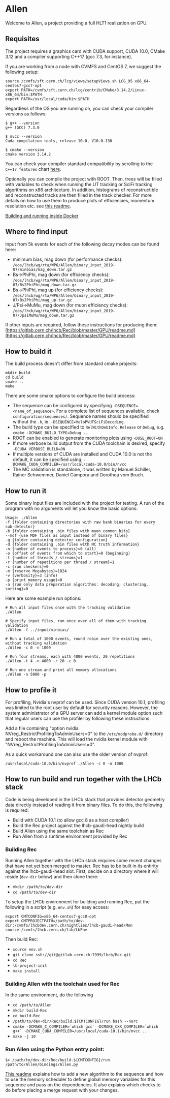 Allen
=====

Welcome to Allen, a project providing a full HLT1 realization on GPU.

Requisites
----------
The project requires a graphics card with CUDA support, CUDA 10.0, CMake 3.12 and a compiler supporting C++17 (gcc 7.3, for instance).

If you are working from a node with CVMFS and CentOS 7, we suggest the following setup:

```shell
source /cvmfs/sft.cern.ch/lcg/views/setupViews.sh LCG_95 x86_64-centos7-gcc7-opt
export PATH=/cvmfs/sft.cern.ch/lcg/contrib/CMake/3.14.2/Linux-x86_64/bin:$PATH
export PATH=/usr/local/cuda/bin:$PATH
```
Regardless of the OS you are running on, you can check your compiler versions as follows:

```shell
$ g++ --version
g++ (GCC) 7.3.0

$ nvcc --version
Cuda compilation tools, release 10.0, V10.0.130

$ cmake --version
cmake version 3.14.2
```

You can check your compiler standard compatibility by scrolling to the `C++17 features` chart [here](https://en.cppreference.com/w/cpp/compiler_support).

Optionally you can compile the project with ROOT. Then, trees will be filled with variables to check when running the UT tracking or SciFi tracking algorithms on x86 architecture.
In addition, histograms of reconstructible and reconstructed tracks are then filled in the track checker. For more details on how to use them to produce plots of efficiencies, momentum resolution etc. see [this readme](checker/tracking/readme.md).

[Building and running inside Docker](readme_docker.md)

Where to find input
-------------
Input from 5k events for each of the following decay modes can be found here:

* minimum bias, mag down (for performance checks): `/eos/lhcb/wg/rta/WP6/Allen/binary_input_2019-07/minbias/mag_down.tar.gz`
* Bs->PhiPhi, mag down (for efficiency checks): `/eos/lhcb/wg/rta/WP6/Allen/binary_input_2019-07/Bs2PhiPhi/mag_down.tar.gz`
* Bs->PhiPhi, mag up (for efficiency checks): `/eos/lhcb/wg/rta/WP6/Allen/binary_input_2019-07/Bs2PhiPhi/mag_up.tar.gz`
* J/Psi->MuMu, mag down (for muon efficiency checks): `/eos/lhcb/wg/rta/WP6/Allen/binary_input_2019-07/JpsiMuMu/mag_down.tar.gz`

If other inputs are required, follow these instructions for producing them:
[https://gitlab.cern.ch/lhcb/Rec/blob/master/GPU/readme.md](https://gitlab.cern.ch/lhcb/Rec/blob/master/GPU/readme.md)

How to build it
---------------

The build process doesn't differ from standard cmake projects:

    mkdir build
    cd build
    cmake ..
    make

There are some cmake options to configure the build process:

* The sequence can be configured by specifying `-DSEQUENCE=<name_of_sequence>`. For a complete list of sequences available, check `configuration/sequences/`. Sequence names should be specified without the `.h`, ie. `-DSEQUENCE=VeloPVUTSciFiDecoding`.
* The build type can be specified to `RelWithDebInfo`, `Release` or `Debug`, e.g. `cmake -DCMAKE_BUILD_TYPE=Debug ..`
* ROOT can be enabled to generate monitoring plots using `-DUSE_ROOT=ON`
* If more verbose build output from the CUDA toolchain is desired, specify `-DCUDA_VERBOSE_BUILD=ON`
* If multiple versions of CUDA are installed and CUDA 10.0 is not the default, it can be specified using: `-DCMAKE_CUDA_COMPILER=/usr/local/cuda-10.0/bin/nvcc`
* The MC validation is standalone, it was written by Manuel Schiller, Rainer Schwemmer, Daniel Cámpora and Dorothea vom Bruch.

How to run it
-------------

Some binary input files are included with the project for testing.
A run of the program with no arguments will let you know the basic options:

    Usage: ./Allen
    -f {folder containing directories with raw bank binaries for every sub-detector}
    -b {folder containing .bin files with muon common hits}
    --mdf {use MDF files as input instead of binary files}
    -g {folder containing detector configuration}
    -d {folder containing .bin files with MC truth information}
    -n {number of events to process}=0 (all)
    -o {offset of events from which to start}=0 (beginning)
    -t {number of threads / streams}=1
    -r {number of repetitions per thread / stream}=1
    -c {run checkers}=0
    -m {reserve Megabytes}=1024
    -v {verbosity}=3 (info)
    -p {print memory usage}=0
    -a {run only data preparation algorithms: decoding, clustering, sorting}=0

Here are some example run options:

    # Run all input files once with the tracking validation
    ./Allen

    # Specify input files, run once over all of them with tracking validation
    ./Allen -f ../input/minbias/

    # Run a total of 1000 events, round robin over the existing ones, without tracking validation
    ./Allen -c 0 -n 1000

    # Run four streams, each with 4000 events, 20 repetitions
    ./Allen -t 4 -n 4000 -r 20 -c 0

    # Run one stream and print all memory allocations
    ./Allen -n 5000 -p
    
    
How to profile it
------------------
For profiling, Nvidia's nvprof can be used. 
Since CUDA version 10.1, profiling was limited to the root user by default for security reasons. However, the system administrator of a GPU server can add a kernel module option such that regular users can use the profiler by following these instructions:

Add a file containing "option nvidia NVreg_RestrictProfilingToAdminUsers=0" to the `/etc/modprobe.d/` directory and reboot the machine. This will load the nvidia kernel module with "NVreg_RestrictProfilingToAdminUsers=0".

As a quick workaround one can also use the older version of nvprof:

    /usr/local/cuda-10.0/bin/nvprof ./Allen -c 0 -n 1000

How to run build and run together with the LHCb stack
-----------------------------------------------------

Code is being developed in the LHCb stack that provides detector
geometry data directly instead of reading it from binary files. To do
this, the following is required:
 - Build with CUDA 10.1 (to allow gcc 8 as a host compiler)
 - Build the Rec project against the lhcb-gaudi-head nightly build
 - Build Allen using the same toolchain as Rec
 - Run Allen from a runtime environment provided by Rec

### Building Rec
Running Allen together with the LHCb stack requires some recent
changes that have not yet been merged to master. Rec has to be built
in its entirity against the lhcb-gaudi-head slot. First, decide on a
directory where it will reside (`dev-dir` below) and then clone there:
 - `mkdir /path/to/dev-dir`
 - `cd /path/to/dev-dir`

To setup the LHCb environment for building and running Rec, put the
following in a script (e.g. `env.sh`) for easy access:
```console
export CMTCONFIG=x86_64-centos7-gcc8-opt
export CMTPROJECTPATH=/path/to/dev-dir:/cvmfs/lhcbdev.cern.ch/nightlies/lhcb-gaudi-head/Mon
source /cvmfs/lhcb.cern.ch/lib/LbEnv
```

Then build Rec:
 - `source env.sh`
 - `git clone ssh://git@gitlab.cern.ch:7999/lhcb/Rec.git`
 - `cd Rec`
 - `lb-project-init`
 - `make install`

### Building Allen with the toolchain used for Rec
In the same environment, do the following
 - `cd /path/to/Allen`
 - `mkdir build-Rec`
 - `cd build-Rec`
 - `/path/to/dev-dir/Rec/build.${CMTCONFIG}/run bash --norc`
 - ```cmake -DCMAKE_C_COMPILER=`which gcc` -DCMAKE_CXX_COMPILER=`which g++` -DCMAKE_CUDA_COMPILER=/usr/local/cuda-10.1/bin/nvcc ..```
 - `make -j 10`

### Run Allen using the Python entry point:
```console
$> /path/to/dev-dir/Rec/build.${CMTCONFIG}/run /path/to/Allen/bindings/Allen.py
```


[This readme](contributing.md) explains how to add a new algorithm to the sequence and how to use the memory scheduler to define global memory variables for this sequence and pass on the dependencies. It also explains which checks to do before placing a merge request with your changes.
